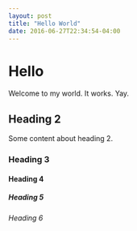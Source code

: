 ```yaml
---
layout: post
title: "Hello World"
date: 2016-06-27T22:34:54-04:00
---
```


# Hello

Welcome to my world. It works. Yay.

## Heading 2

Some content about heading 2. 

### Heading 3

#### Heading 4

##### Heading 5

###### Heading 6
